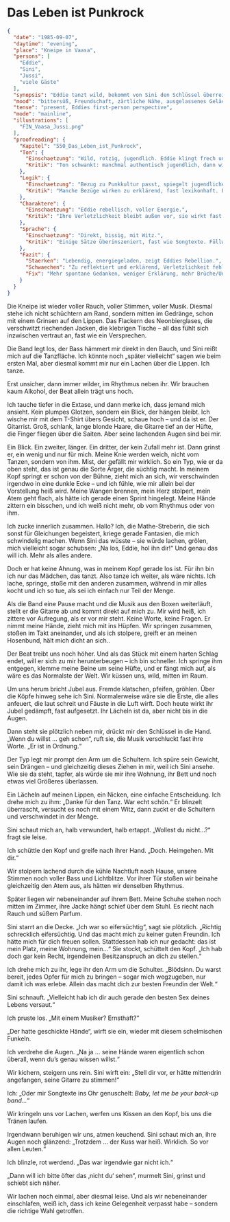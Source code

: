 # Das Leben ist Punkrock

```json
{
  "date": "1985-09-07",
  "daytime": "evening",
  "place": "Kneipe in Vaasa",
  "persons": [
    "Eddie",
    "Sini",
    "Jussi",
    "viele Gäste"
  ],
  "synopsis": "Eddie tanzt wild, bekommt von Sini den Schlüssel überreicht, entscheidet sich aber gegen den One-Night-Stand und geht mit Sini nach Hause.",
  "mood": "bittersüß, Freundschaft, zärtliche Nähe, ausgelassenes Gelächter",
  "tense": "present, Eddies first-person perspective",
  "mode": "mainline",
  "illustrations": [
    "FIN_Vaasa_Jussi.png"
  ],
  "proofreading": {
    "Kapitel": "550_Das_Leben_ist_Punkrock",
    "Ton": {
      "Einschaetzung": "Wild, rotzig, jugendlich. Eddie klingt frech und trotzig.",
      "Kritik": "Ton schwankt: manchmal authentisch jugendlich, dann wieder zu reflektiert. Gefahr, dass die wilde Energie nicht durchgehend trägt."
    },
    "Logik": {
      "Einschaetzung": "Bezug zu Punkkultur passt, spiegelt jugendliches Lebensgefühl.",
      "Kritik": "Manche Bezüge wirken zu erklärend, fast lexikonhaft. Für Eddie sollte es unmittelbarer klingen."
    },
    "Charaktere": {
      "Einschaetzung": "Eddie rebellisch, voller Energie.",
      "Kritik": "Ihre Verletzlichkeit bleibt außen vor, sie wirkt fast zu cool. Andere Figuren treten kaum in Erscheinung."
    },
    "Sprache": {
      "Einschaetzung": "Direkt, bissig, mit Witz.",
      "Kritik": "Einige Sätze überinszeniert, fast wie Songtexte. Füllwörter und Jugendsprache könnten natürlicher wirken."
    },
    "Fazit": {
      "Staerken": "Lebendig, energiegeladen, zeigt Eddies Rebellion.",
      "Schwaechen": "Zu reflektiert und erklärend, Verletzlichkeit fehlt, Sprache teils überinszeniert.",
      "Fix": "Mehr spontane Gedanken, weniger Erklärung, mehr Brüche/Unsicherheit zulassen, Sprache natürlicher machen."
    }
  }
}
```

Die Kneipe ist wieder voller Rauch, voller Stimmen, voller Musik. Diesmal stehe
ich nicht schüchtern am Rand, sondern mitten im Gedränge, schon mit einem
Grinsen auf den Lippen. Das Flackern des Neonbierglases, die verschwitzt
riechenden Jacken, die klebrigen Tische – all das fühlt sich inzwischen vertraut
an, fast wie ein Versprechen.

Die Band legt los, der Bass hämmert mir direkt in den Bauch, und Sini reißt mich
auf die Tanzfläche. Ich könnte noch „später vielleicht“ sagen wie beim ersten
Mal, aber diesmal kommt mir nur ein Lachen über die Lippen. Ich tanze.

Erst unsicher, dann immer wilder, im Rhythmus neben ihr. Wir brauchen kaum
Alkohol, der Beat allein trägt uns hoch.

Ich tauche tiefer in die Extase, und dann merke ich, dass jemand mich ansieht.
Kein plumpes Glotzen, sondern ein Blick, der hängen bleibt. Ich wische mir mit
dem T-Shirt übers Gesicht, schaue hoch – und da ist er. Der Gitarrist. Groß,
schlank, lange blonde Haare, die Gitarre tief an der Hüfte, die Finger fliegen
über die Saiten. Aber seine lachenden Augen sind bei mir.

Ein Blick. Ein zweiter, länger. Ein dritter, der kein Zufall mehr ist. Dann
grinst er, ein wenig und nur für mich. Meine Knie werden weich, nicht vom
Tanzen, sondern von ihm. Mist, der gefällt mir wirklich. So ein Typ, wie er da
oben steht, das ist genau die Sorte Ärger, die süchtig macht. In meinem Kopf
springt er schon von der Bühne, zieht mich an sich, wir verschwinden irgendwo in
eine dunkle Ecke – und ich fühle, wie mir allein bei der Vorstellung heiß wird.
Meine Wangen brennen, mein Herz stolpert, mein Atem geht flach, als hätte ich
gerade einen Sprint hingelegt. Meine Hände zittern ein bisschen, und ich weiß
nicht mehr, ob vom Rhythmus oder von ihm.

Ich zucke innerlich zusammen. Hallo? Ich, die Mathe-Streberin, die sich sonst
für Gleichungen begeistert, kriege gerade Fantasien, die mich schwindelig
machen. Wenn Sini das wüsste – sie würde lachen, grölen, mich vielleicht sogar
schubsen: „Na los, Eddie, hol ihn dir!“ Und genau das will ich. Mehr als alles
andere.

Doch er hat keine Ahnung, was in meinem Kopf gerade los ist. Für ihn bin ich nur
das Mädchen, das tanzt. Also tanze ich weiter, als wäre nichts. Ich lache,
springe, stoße mit den anderen zusammen, während in mir alles kocht und ich so
tue, als sei ich einfach nur Teil der Menge.

Als die Band eine Pause macht und die Musik aus den Boxen weiterläuft, stellt er
die Gitarre ab und kommt direkt auf mich zu. Mir wird heiß, ich zittere vor
Aufregung, als er vor mir steht. Keine Worte, keine Fragen. Er nimmt meine
Hände, zieht mich mit ins Hüpfen. Wir springen zusammen, stoßen im Takt
aneinander, und als ich stolpere, greift er an meinen Hosenbund, hält mich dicht
an sich..

Der Beat treibt uns noch höher. Und als das Stück mit einem harten Schlag endet,
will er sich zu mir herunterbeugen – ich bin schneller. Ich springe ihm
entgegen, klemme meine Beine um seine Hüfte, und er fängt mich auf, als wäre es
das Normalste der Welt. Wir küssen uns, wild, mitten im Raum.

Um uns herum bricht Jubel aus. Fremde klatschen, pfeifen, gröhlen. Über die
Köpfe hinweg sehe ich Sini. Normalerweise wäre sie die Erste, die alles
anfeuert, die laut schreit und Fäuste in die Luft wirft. Doch heute wirkt ihr
Jubel gedämpft, fast aufgesetzt. Ihr Lächeln ist da, aber nicht bis in die
Augen.

Dann steht sie plötzlich neben mir, drückt mir den Schlüssel in die Hand. „Wenn
du willst … geh schon“, ruft sie, die Musik verschluckt fast ihre Worte. „Er ist
in Ordnung.“

Der Typ legt mir prompt den Arm um die Schultern. Ich spüre sein Gewicht, sein
Drängen – und gleichzeitig dieses Ziehen in mir, weil ich Sini ansehe. Wie sie
da steht, tapfer, als würde sie mir ihre Wohnung, ihr Bett und noch etwas viel
Größeres überlassen.

Ein Lächeln auf meinen Lippen, ein Nicken, eine einfache Entscheidung. Ich drehe
mich zu ihm: „Danke für den Tanz. War echt schön.“ Er blinzelt überrascht,
versucht es noch mit einem Witz, dann zuckt er die Schultern und verschwindet in
der Menge.

Sini schaut mich an, halb verwundert, halb ertappt. „Wollest du nicht…?“ fragt
sie leise.

Ich schüttle den Kopf und greife nach ihrer Hand. „Doch. Heimgehen. Mit dir.“

Wir stolpern lachend durch die kühle Nachtluft nach Hause, unsere Stimmen noch
voller Bass und Lichtblitze. Vor ihrer Tür stoßen wir beinahe gleichzeitig den
Atem aus, als hätten wir denselben Rhythmus.

Später liegen wir nebeneinander auf ihrem Bett. Meine Schuhe stehen noch mitten
im Zimmer, ihre Jacke hängt schief über dem Stuhl. Es riecht nach Rauch und
süßem Parfum.

Sini starrt an die Decke. „Ich war so eifersüchtig“, sagt sie plötzlich.
„Richtig schrecklich eifersüchtig. Und das macht mich zu keiner guten Freundin.
Ich hätte mich für dich freuen sollen. Stattdessen hab ich nur gedacht: das ist
mein Platz, meine Wohnung, mein…“ Sie stockt, schüttelt den Kopf. „Ich hab doch
gar kein Recht, irgendeinen Besitzanspruch an dich zu stellen.“

Ich drehe mich zu ihr, lege ihr den Arm um die Schulter. „Blödsinn. Du warst
bereit, jedes Opfer für mich zu bringen – sogar mich wegzugeben, nur damit ich
was erlebe. Allein das macht dich zur besten Freundin der Welt.“

Sini schnauft. „Vielleicht hab ich dir auch gerade den besten Sex deines Lebens
versaut.“

Ich pruste los. „Mit einem Musiker? Ernsthaft?“

„Der hatte geschickte Hände“, wirft sie ein, wieder mit diesem schelmischen
Funkeln.

Ich verdrehe die Augen. „Na ja … seine Hände waren eigentlich schon überall,
wenn du’s genau wissen willst.“

Wir kichern, steigern uns rein. Sini wirft ein: „Stell dir vor, er hätte
mittendrin angefangen, seine Gitarre zu stimmen!“

Ich: „Oder mir Songtexte ins Ohr genuschelt: *Baby, let me be your back-up
band…*“

Wir kringeln uns vor Lachen, werfen uns Kissen an den Kopf, bis uns die Tränen
laufen.

Irgendwann beruhigen wir uns, atmen keuchend. Sini schaut mich an, ihre Augen
noch glänzend: „Trotzdem … der Kuss war heiß. Wirklich. So vor allen Leuten.“

Ich blinzle, rot werdend. „Das war irgendwie gar nicht ich.“

„Dann will ich bitte öfter das ‚nicht du‘ sehen“, murmelt Sini, grinst und
schiebt sich näher.

Wir lachen noch einmal, aber diesmal leise. Und als wir nebeneinander
einschlafen, weiß ich, dass ich keine Gelegenheit verpasst habe – sondern die
richtige Wahl getroffen.

